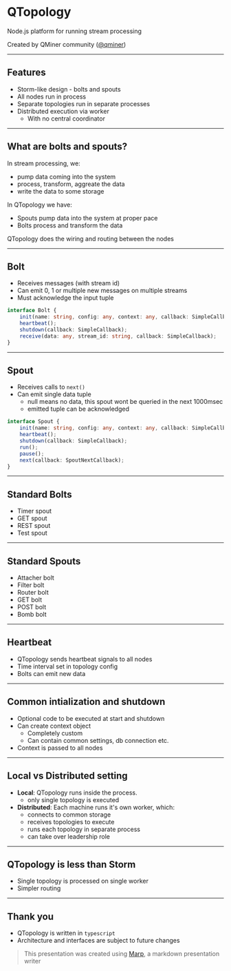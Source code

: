 # QTopology

Node.js platform for running stream processing

Created by QMiner community ([@qminer](https://github.com/qminer))

---

## Features

- Storm-like design - bolts and spouts
- All nodes run in process
- Separate topologies run in separate processes
- Distributed execution via worker
  - With no central coordinator

---

## What are bolts and spouts?

In stream processing, we:

- pump data coming into the system
- process, transform, aggreate the data
- write the data to some storage

In QTopology we have:

- Spouts pump data into the system at proper pace
- Bolts process and transform the data

QTopology does the wiring and routing between the nodes

---

## Bolt

- Receives messages (with stream id)
- Can emit 0, 1 or multiple new messages on multiple streams
- Must acknowledge the input tuple

``````````typescript
interface Bolt {
    init(name: string, config: any, context: any, callback: SimpleCallback);
    heartbeat();
    shutdown(callback: SimpleCallback);
    receive(data: any, stream_id: string, callback: SimpleCallback);
}
``````````

---

## Spout

- Receives calls to `next()`
- Can emit single data tuple
  - null means no data, this spout wont be queried in the next 1000msec
  - emitted tuple can be acknowledged

``````````typescript
interface Spout {
    init(name: string, config: any, context: any, callback: SimpleCallback);
    heartbeat();
    shutdown(callback: SimpleCallback);
    run();
    pause();
    next(callback: SpoutNextCallback);
}
``````````
---

## Standard Bolts

- Timer spout
- GET spout
- REST spout
- Test spout

---

## Standard Spouts

- Attacher bolt
- Filter bolt
- Router bolt
- GET bolt
- POST bolt
- Bomb bolt

---

## Heartbeat

- QTopology sends heartbeat signals to all nodes
- Time interval set in topology config
- Bolts can emit new data

---

## Common intialization and shutdown

- Optional code to be executed at start and shutdown
- Can create context object
  - Completely custom
  - Can contain common settings, db connection etc.
- Context is passed to all nodes

---

## Local vs Distributed setting

- **Local**: QTopology runs inside the process.
  - only single topology is executed
- **Distributed**: Each machine runs it's own worker, which:
  - connects to common storage
  - receives topologies to execute
  - runs each topology in separate process
  - can take over leadership role

---

## QTopology is less than Storm

- Single topology is processed on single worker
- Simpler routing

---

## Thank you

- QTopology is written in `typescript`
- Architecture and interfaces are subject to future changes

> This presentation was created using [Marp](https://yhatt.github.io/marp/), a markdown presentation writer
